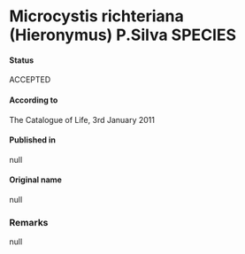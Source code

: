 Microcystis richteriana (Hieronymus) P.Silva SPECIES
=======

#### Status
ACCEPTED

#### According to
The Catalogue of Life, 3rd January 2011

#### Published in
null

#### Original name
null

### Remarks
null